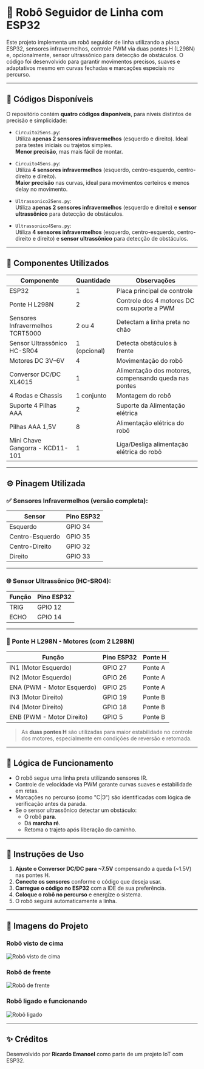 # 🤖 Robô Seguidor de Linha com ESP32

Este projeto implementa um robô seguidor de linha utilizando a placa ESP32, sensores infravermelhos, controle PWM via duas pontes H (L298N) e, opcionalmente, sensor ultrassônico para detecção de obstáculos. O código foi desenvolvido para garantir movimentos precisos, suaves e adaptativos mesmo em curvas fechadas e marcações especiais no percurso.

---

## 📂 Códigos Disponíveis

O repositório contém **quatro códigos disponíveis**, para níveis distintos de precisão e simplicidade:

- `Circuito2Sens.py`:  
  Utiliza **apenas 2 sensores infravermelhos** (esquerdo e direito). Ideal para testes iniciais ou trajetos simples.  
  **Menor precisão**, mas mais fácil de montar.

- `Circuito4Sens.py`:  
  Utiliza **4 sensores infravermelhos** (esquerdo, centro-esquerdo, centro-direito e direito).  
  **Maior precisão** nas curvas, ideal para movimentos certeiros e menos delay no movimento.

- `Ultrassonico2Sens.py`:  
  Utiliza **apenas 2 sensores infravermelhos** (esquerdo e direito) e **sensor ultrassônico** para detecção de obstáculos.   

- `Ultrassonico4Sens.py`:  
  Utiliza **4 sensores infravermelhos** (esquerdo, centro-esquerdo, centro-direito e direito) e **sensor ultrassônico** para detecção de obstáculos.  

---

## 🔧 Componentes Utilizados

| Componente                         | Quantidade   | Observações                                            |
|------------------------------------|--------------|--------------------------------------------------------|
| ESP32                              | 1            | Placa principal de controle                            |
| Ponte H L298N                      | 2            | Controle dos 4 motores DC com suporte a PWM            |
| Sensores Infravermelhos TCRT5000   | 2 ou 4       | Detectam a linha preta no chão                         |
| Sensor Ultrassônico HC-SR04        | 1 (opcional) | Detecta obstáculos à frente                            |
| Motores DC 3V–6V                   | 4            | Movimentação do robô                                   |
| Conversor DC/DC XL4015             | 1            | Alimentação dos motores, compensando queda nas pontes  |
| 4 Rodas e Chassis                  | 1 conjunto   | Montagem do robô                                       |
| Suporte 4 Pilhas AAA               | 2            | Suporte da Alimentação elétrica                        |
| Pilhas AAA 1,5V                    | 8            | Alimentação elétrica do robô                           |
| Mini Chave Gangorra - KCD11-101    | 1            | Liga/Desliga alimentação elétrica do robô              | 

---

## ⚙️ Pinagem Utilizada

### ✅ Sensores Infravermelhos (versão completa):
| Sensor            | Pino ESP32 |
|-------------------|------------|
| Esquerdo          | GPIO 34    |
| Centro-Esquerdo   | GPIO 35    |
| Centro-Direito    | GPIO 32    |
| Direito           | GPIO 33    |

---

### 🌐 Sensor Ultrassônico (HC-SR04):
| Função                   | Pino ESP32 |
|--------------------------|------------|
| TRIG                     | GPIO 12    |
| ECHO                     | GPIO 14    |

---

### 🔌 Ponte H L298N - Motores (com 2 L298N)

| Função                           | Pino ESP32 | Ponte H |
|----------------------------------|------------|----------|
| IN1 (Motor Esquerdo)             | GPIO 27    | Ponte A |
| IN2 (Motor Esquerdo)             | GPIO 26    | Ponte A |
| ENA (PWM - Motor Esquerdo)       | GPIO 25    | Ponte A |
| IN3 (Motor Direito)              | GPIO 19    | Ponte B |
| IN4 (Motor Direito)              | GPIO 18    | Ponte B |
| ENB (PWM - Motor Direito)        | GPIO 5     | Ponte B |

> As **duas pontes H** são utilizadas para maior estabilidade no controle dos motores, especialmente em condições de reversão e retomada.

---
## 🧠 Lógica de Funcionamento

- O robô segue uma linha preta utilizando sensores IR.
- Controle de velocidade via PWM garante curvas suaves e estabilidade em retas.
- Marcações no percurso (como "C|Ↄ") são identificadas com lógica de verificação antes da parada.
- Se o sensor ultrassônico detectar um obstáculo:
  - O robô **para**.
  - Dá **marcha ré**.
  - Retoma o trajeto após liberação do caminho.

---

## 🚀 Instruções de Uso

1. **Ajuste o Conversor DC/DC para ~7.5V** compensando a queda (~1.5V) nas pontes H.
2. **Conecte os sensores** conforme o código que deseja usar.
3. **Carregue o código no ESP32** com a IDE de sua preferência.
4. **Coloque o robô no percurso** e energize o sistema.
5. O robô seguirá automaticamente a linha.

---
## 📸 Imagens do Projeto

### Robô visto de cima
![Robô visto de cima](https://github.com/R1ckEr/Robot_4WD_Using_ESP32/blob/imagens/Robo_cima.jpg?raw=true)

### Robô de frente
![Robô de frente](https://github.com/R1ckEr/Robot_4WD_Using_ESP32/blob/imagens/Robo_frente.jpg?raw=true)

### Robô ligado e funcionando
![Robô ligado](https://github.com/R1ckEr/Robot_4WD_Using_ESP32/blob/imagens/Robo_ligado.jpg?raw=true)

---
## ✨ Créditos

Desenvolvido por **Ricardo Emanoel** como parte de um projeto IoT com ESP32.
